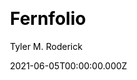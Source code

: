 ---
title: Fernfolio
github: https://github.com/TylerMRoderick/fernfolio-11ty-template
demo: https://fernfolio.netlify.app/
author: Tyler M. Roderick
date: 2021-06-05T00:00:00.000Z
ssg:
  - Eleventy
cms:
  - NetlifyCMS
css: null
category:
  - Blog
  - Portfolio
description: The super simple portfolio template built with Eleventy and NetlifyCMS
draft: false
publish_date: '2021-02-18T18:21:50Z'
update_date: '2022-08-12T17:18:29Z'
github_star: 45
github_fork: 25
---